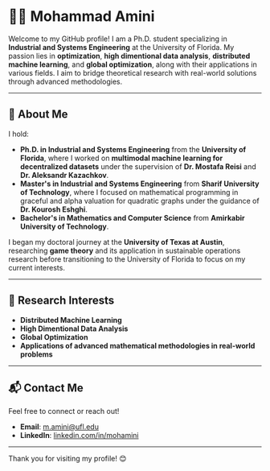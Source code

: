 # 👨‍💻 Mohammad Amini  

Welcome to my GitHub profile! I am a Ph.D. student specializing in **Industrial and Systems Engineering** at the University of Florida. My passion lies in **optimization**, **high dimentional data analysis**, **distributed machine learning**, and **global optimization**, along with their applications in various fields. I aim to bridge theoretical research with real-world solutions through advanced methodologies.

---

## 📜 **About Me**  

I hold:  
- **Ph.D. in Industrial and Systems Engineering** from the **University of Florida**, where I worked on **multimodal machine learning for decentralized datasets** under the supervision of **Dr. Mostafa Reisi** and **Dr. Aleksandr Kazachkov**.  
- **Master's in Industrial and Systems Engineering** from **Sharif University of Technology**, where I focused on mathematical programming in graceful and alpha valuation for quadratic graphs under the guidance of **Dr. Kourosh Eshghi**.  
- **Bachelor's in Mathematics and Computer Science** from **Amirkabir University of Technology**.  

I began my doctoral journey at the **University of Texas at Austin**, researching **game theory** and its application in sustainable operations research before transitioning to the University of Florida to focus on my current interests.

---

## 🎯 **Research Interests**  

- **Distributed Machine Learning**  
- **High Dimentional Data Analysis**  
- **Global Optimization**  
- **Applications of advanced mathematical methodologies in real-world problems**  

---

## 📬 **Contact Me**  

Feel free to connect or reach out!  
- **Email**: [m.amini@ufl.edu](mailto:m.amini@ufl.edu)  
- **LinkedIn**: [linkedin.com/in/mohamini](https://linkedin.com/in/mohamini)  

---

Thank you for visiting my profile! 😊  
